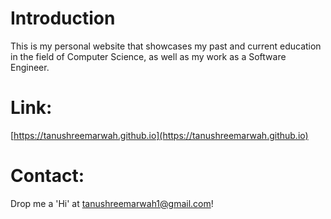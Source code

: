 # Introduction
This is my personal website that showcases my past and current education in the field of Computer Science, as well as my work as a Software Engineer.

# Link:
[https://tanushreemarwah.github.io](https://tanushreemarwah.github.io)

# Contact:
Drop me a 'Hi' at tanushreemarwah1@gmail.com!
